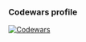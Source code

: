 ### Codewars profile
[![Codewars](https://github.r2v.ch/codewars?user=LancerGreg&name=true)](https://www.codewars.com/users/LancerGreg)
